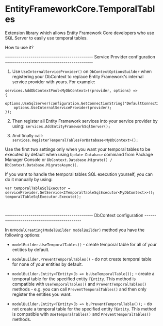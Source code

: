# EntityFrameworkCore.TemporalTables
Extension library which allows Entity Framework Core developers who use SQL Server to easily use temporal tables.

How to use it?

--------------------------------------------- Service Provider configuration ---------------------------------------------

1. Use ``UseInternalServiceProvider()`` on ``DbContextOptionsBuilder`` when registering your DbContext to replace Entity Framework's internal service provider with yours. For example:

```
services.AddDbContextPool<MyDbContext>((provider, options) =>
{
    options.UseSqlServer(configuration.GetConnectionString("DefaultConnection"));
    options.UseInternalServiceProvider(provider);
});
```

2. Then register all Entity Framework services into your service provider by using:
``services.AddEntityFrameworkSqlServer();``

3. And finally call:
``services.RegisterTemporalTablesForDatabase<MyDbContext>();``

Use the first two settings only when you want your temporal tables to be executed by default when using ``Update-Database`` command from Package Manager Console or ``DbContext.Database.Migrate() / DbContext.Database.MigrateAsync()``.

If you want to handle the temporal tables SQL execution yourself, you can do it manually by using:
```
var temporalTableSqlExecutor = serviceProvider.GetService<ITemporalTableSqlExecutor<MyDbContext>>();
temporalTableSqlExecutor.Execute();
```

<br />

--------------------------------------------- DbContext configuration ---------------------------------------------

In ``OnModelCreating(ModelBuilder modelBuilder)`` method you have the following options:

* ``modelBuilder.UseTemporalTables()`` - create temporal table for all of your entities by default.
* ``modelBuilder.PreventTemporalTables()`` - do not create temporal table for none of your entities by default.

* ``modelBuilder.Entity<TEntity>(b => b.UseTemporalTable());`` - create a temporal table for the specified entity ``TEntity``. This method is compatible with ``UseTemporalTables()`` and ``PreventTemporalTables()`` methods - e.g. you can call ``PreventTemporalTables()`` and then only register the entities you want.
* ``modelBuilder.Entity<TEntity>(b => b.PreventTemporalTable());`` - do not create a temporal table for the specified entity ``TEntity``. This method is compatible with ``UseTemporalTables()`` and ``PreventTemporalTables()`` methods.
